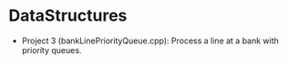# DataStructures

- Project 3 (bankLinePriorityQueue.cpp): Process a line at a bank with priority queues.
